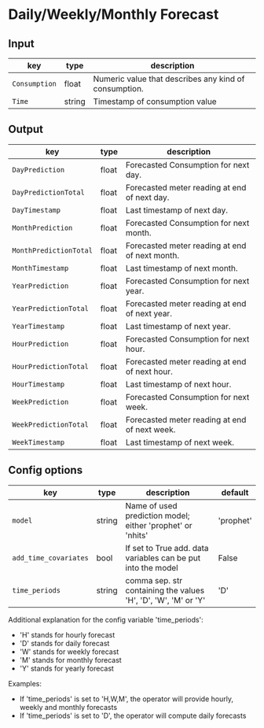 # Daily/Weekly/Monthly Forecast


## Input
| key                | type                                                 | description                                               |
|--------------------|------------------------------------------------------|-----------------------------------------------------------|
| `Consumption`            | float                                               | Numeric value that describes any kind of consumption.                     |
| `Time`            | string                                              | Timestamp of consumption value                    |

## Output 

| key                | type                                                 | description                                                                       | 
|--------------------|------------------------------------------------------|-----------------------------------------------------------------------------------|
| `DayPrediction`            | float                                               | Forecasted Consumption for next day.                                    |
| `DayPredictionTotal`             | float                                               | Forecasted meter reading at end of next day.                                                                      |
| `DayTimestamp`         | float                                               | Last timestamp of next day.                                                                  |
| `MonthPrediction`             | float                                                | Forecasted Consumption for next month.                   |
| `MonthPredictionTotal`        | float                                                | Forecasted meter reading at end of next month.                             |
| `MonthTimestamp`        | float                                               | Last timestamp of next month.                                        |
| `YearPrediction`            | float                                               | Forecasted Consumption for next year.                                      |
| `YearPredictionTotal`             | float                                               | Forecasted meter reading at end of next year.                                                                    |
| `YearTimestamp`         | float                                               | Last timestamp of next year.                                                                 |
| `HourPrediction`             | float                                                | Forecasted Consumption for next hour.                  |
| `HourPredictionTotal`        | float                                                | Forecasted meter reading at end of next hour.                             |
| `HourTimestamp`        | float                                               | Last timestamp of next hour.                                        |
| `WeekPrediction`            | float                                               | Forecasted Consumption for next week.                                     |
| `WeekPredictionTotal`             | float                                               | Forecasted meter reading at end of next week.                                                                       |
| `WeekTimestamp`         | float                                               | Last timestamp of next week.                                                                  |


## Config options

| key                | type                                                    | description                                                    |  default |
|--------------------|---------------------------------------------------------|----------------------------------------------------------------|----------|
| `model`               | string                                               | Name of used prediction model; either 'prophet' or 'nhits'     | 'prophet'|
| `add_time_covariates` | bool                                                 | If set to True add. data variables can be put into the model   |  False   |
| `time_periods`        | string                                               | comma sep. str containing the values 'H', 'D', 'W', 'M' or 'Y' |   'D'    |

Additional explanation for the config variable 'time_periods': 
* 'H' stands for hourly forecast
* 'D' stands for daily forecast
* 'W' stands for weekly forecast
* 'M' stands for monthly forecast
* 'Y' stands for yearly forecast

Examples: 
* If 'time_periods' is set to 'H,W,M', the operator will provide hourly, weekly and monthly forecasts
* If 'time_periods' is set to 'D', the operator will compute daily forecasts
